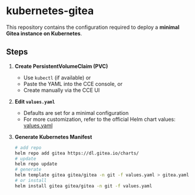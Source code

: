 # kubernetes-gitea

This repository contains the configuration required to deploy a **minimal Gitea instance on Kubernetes**.


## Steps

1. **Create PersistentVolumeClaim (PVC)**
   - Use `kubectl` (if available) or
   - Paste the YAML into the CCE console, or
   - Create manually via the CCE UI

2. **Edit `values.yaml`**
   - Defaults are set for a minimal configuration
   - For more customization, refer to the official Helm chart values:
     [values.yaml](https://gitea.com/gitea/helm-gitea/src/branch/main/values.yaml)

3. **Generate Kubernetes Manifest**
   ```bash
   # add repo
   helm repo add gitea https://dl.gitea.io/charts/
   # update
   helm repo update
   # generate
   helm template gitea gitea/gitea -n git -f values.yaml > gitea.yaml
   # or install
   helm install gitea gitea/gitea -n git -f values.yaml
   ```
